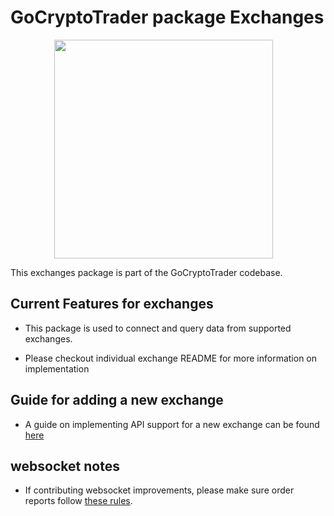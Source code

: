 # GoCryptoTrader package Exchanges

<img src="/common/gctlogo.png?raw=true" width="350px" height="350px" hspace="70">



This exchanges package is part of the GoCryptoTrader codebase.

## Current Features for exchanges

+ This package is used to connect and query data from supported exchanges.

+ Please checkout individual exchange README for more information on
implementation

## Guide for adding a new exchange

+ A guide on implementing API support for a new exchange can be found [here](../docs/ADD_NEW_EXCHANGE.md)

## websocket notes

+ If contributing websocket improvements, please make sure order reports 
follow [these rules](../docs/WS_ORDER_EVENTS.md).


